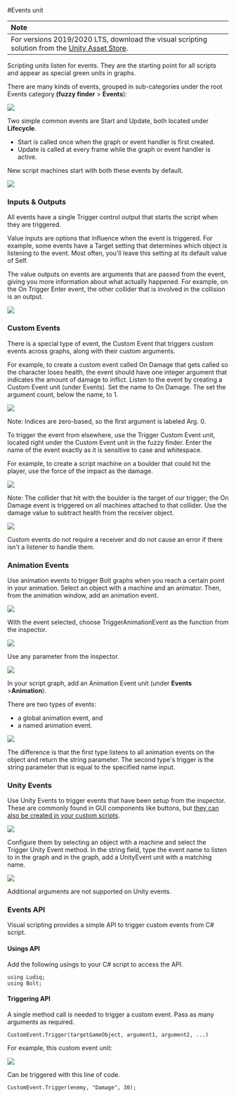 #Events unit

| **Note**                                                     |
| :----------------------------------------------------------- |
| For versions 2019/2020 LTS, download the visual scripting solution from the [Unity Asset Store](https://assetstore.unity.com/packages/tools/visual-bolt-163802). |

Scripting units listen for events. They are the starting point for all scripts and appear as special green units in graphs.

There are many kinds of events, grouped in sub-categories under the root Events category **(fuzzy finder** > **Events**):

![](images/bolt-events1.png)

Two simple common events are Start and Update, both located under **Lifecycle**.  

*  Start is called once when the graph or event handler is first created.
*  Update is called at every frame while the graph or event handler is active.

New script machines start with both these events by default.


![](images/bolt-events2.png)

### Inputs &amp; Outputs


All events have a single Trigger control output that starts the script when they are triggered.

Value inputs are options that influence when the event is triggered. For example, some events have a Target setting that determines which object is listening to the event. Most often, you'll leave this setting at its default value of Self.

The value outputs on events are arguments that are passed from the event, giving you more information about what actually happened. For example, on the On Trigger Enter event, the other collider that is involved in the collision is an output.

![](images/VS-OnTriggerEnterEvent.png)



### Custom Events


There is a special type of event, the Custom Event that triggers custom events across graphs, along with their custom arguments.

For example, to create a custom event called On Damage that gets called so the character loses health, the event should have one integer argument that indicates the amount of damage to inflict. Listen to the event by creating a Custom Event unit (under Events). Set the name to On Damage. The set the argument count,  below the name, to 1.



![](images/vs-custom-event-on-damage.png)

Note: Indices are zero-based, so the first argument is labeled Arg. 0.  

To trigger the event from elsewhere, use the Trigger Custom Event unit, located right under the Custom Event unit in the fuzzy finder. Enter the name of the event exactly as it is sensitive to case and whitespace.  

For example, to create a script machine on a boulder that could hit the player, use the force of the impact as the damage. 


![](images/bolt-events5.png)

Note: The collider that hit with the boulder is the target of our trigger; the On Damage event is  triggered on all machines attached to that collider. Use the damage value to subtract health from the receiver object.


![](images/bolt-events6.png)

Custom events do not require a receiver and do not cause an error if there isn't a listener to handle them.

### Animation Events

Use animation events to trigger Bolt graphs when you reach a certain point in your animation. Select an object with a machine and an animator. Then, from the animation window, add an animation event.


![](images/vs-animation-events-add-event.png)

With the event selected, choose TriggerAnimationEvent as the function from the inspector.


![](images/bolt-events8.png)

Use any parameter from the inspector.


![](images/bolt-events9.png)

In your script graph, add an Animation Event unit (under **Events** &gt;**Animation**).  

There are two types of events: 

- a global animation event, and 
- a named animation event.


![](images/bolt-events10.png)

The difference is that the first type listens to all animation events on the object and return the string parameter. The second type's trigger is the string parameter that is equal to the specified name input.

### Unity Events

Use Unity Events to trigger events that have been setup from the inspector. These are commonly found in GUI components like buttons, but [they can also be created in your custom scripts](https://docs.unity3d.com/ScriptReference/Events.UnityEvent.html).


![](images/bolt-events11.png)

Configure them by selecting an object with a machine and select the Trigger Unity Event method. In the string field, type the event name to listen to in the graph and in the graph, add a UnityEvent unit with a matching name.


![](images/bolt-events13.png)

Additional arguments are not supported on Unity events.

### Events API

Visual scripting provides a simple API to trigger custom events from C# script. 

#### Usings API

Add the following usings to your C# script to access the API.

```
using Ludiq;
using Bolt;
```

#### Triggering API

A single method call is needed to trigger a custom event. Pass as many arguments as required.

```
CustomEvent.Trigger(targetGameObject, argument1, argument2, ...)
```

For example, this custom event unit:


![](images/VS-CustomUnitEvent2.png)


Can be triggered with this line of code.



```
CustomEvent.Trigger(enemy, "Damage", 30);
```

